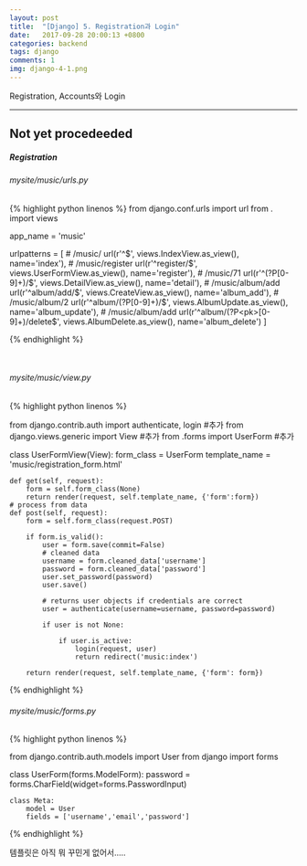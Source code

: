 ```yaml
---
layout: post
title:  "[Django] 5. Registration과 Login"
date:   2017-09-28 20:00:13 +0800
categories: backend
tags: django
comments: 1
img: django-4-1.png
---
```


Registration, Accounts와 Login 

---
Not yet procedeeded
---


##### Registration


###### mysite/music/urls.py

{% highlight python linenos %}
from django.conf.urls import url
from . import views

app_name = 'music'

urlpatterns = [
    # /music/
    url(r'^$', views.IndexView.as_view(), name='index'),
    # /music/register
    url(r'^register/$', views.UserFormView.as_view(), name='register'),
    # /music/71
    url(r'^(?P<pk>[0-9]+)/$', views.DetailView.as_view(), name='detail'),
    # /music/album/add
    url(r'^album/add/$', views.CreateView.as_view(), name='album_add'),
    # /music/album/2
    url(r'^album/(?P<pk>[0-9]+)/$', views.AlbumUpdate.as_view(), name='album_update'),
    # /music/album/add
    url(r'^album/(?P<pk>[0-9]+)/delete$', views.AlbumDelete.as_view(), name='album_delete')
]

{% endhighlight %}

<br>

###### mysite/music/view.py

{% highlight python linenos %}

from django.contrib.auth import authenticate, login  #추가
from django.views.generic import View  #추가
from .forms import UserForm  #추가

class UserFormView(View):
    form_class = UserForm
    template_name = 'music/registration_form.html'

    def get(self, request):
        form = self.form_class(None)
        return render(request, self.template_name, {'form':form})
    # process from data
    def post(self, request):
        form = self.form_class(request.POST)

        if form.is_valid():
            user = form.save(commit=False)
            # cleaned data
            username = form.cleaned_data['username']
            password = form.cleaned_data['password']
            user.set_password(password)
            user.save()

            # returns user objects if credentials are correct
            user = authenticate(username=username, password=password)

            if user is not None:

                if user.is_active:
                    login(request, user)
                    return redirect('music:index')

        return render(request, self.template_name, {'form': form})

{% endhighlight %}

###### mysite/music/forms.py

{% highlight python linenos %}

from django.contrib.auth.models import User
from django import forms

class UserForm(forms.ModelForm):
    password = forms.CharField(widget=forms.PasswordInput)

    class Meta:
        model = User
        fields = ['username','email','password']

{% endhighlight %}

템플릿은 아직 뭐 꾸민게 없어서.....





